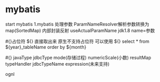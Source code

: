 # mybatis
start mybatis
1.mybatis 处理参数
ParamNameResolver解析参数转换为map(SortedMap) 内部封装反射
useActualParamName jdk1.8 name=参数

#{}占位符
${} 直接取出来
原生不支持占位符 可以使用 ${}
select * from ${year}_tableName order by ${month}

#{} javaType jdbcType mode(存储过程) numericScale(小数)
    resultMap  typeHandler jdbcTypeName expression(未来支持)

ognl